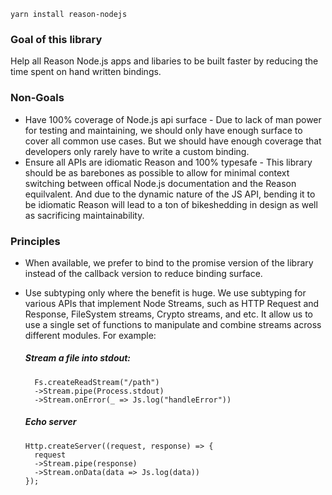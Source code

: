 
```shell
yarn install reason-nodejs
```

### Goal of this library

Help all Reason Node.js apps and libaries to be built faster by reducing the time spent on hand written bindings.

### Non-Goals

- Have 100% coverage of Node.js api surface - Due to lack of man power for testing and maintaining, we should only have enough surface
  to cover all common use cases. But we should have enough coverage that developers only rarely have to write a custom binding. 
- Ensure all APIs are idiomatic Reason and 100% typesafe - This library should be as barebones as possible to allow for minimal context switching between offical Node.js documentation and the Reason equilvalent. And due to the dynamic nature of the JS API, bending it to be idiomatic Reason will lead to a ton of bikeshedding in design as well as sacrificing maintainability.

### Principles

- When available, we prefer to bind to the promise version of the library instead of the callback version to reduce binding surface.
- Use subtyping only where the benefit is huge. We use subtyping for various APIs that implement Node Streams, such as HTTP Request and Response, FileSystem streams, Crypto streams, and etc. It allow us to use a single set of functions to manipulate and combine streams across different modules. For example: 

  ##### Stream a file into stdout: 
  ```reason
    Fs.createReadStream("/path")
    ->Stream.pipe(Process.stdout)
    ->Stream.onError(_ => Js.log("handleError"))
  ```
  ##### Echo server
  ```reason
  Http.createServer((request, response) => {
    request
    ->Stream.pipe(response)
    ->Stream.onData(data => Js.log(data))
  });
  ```